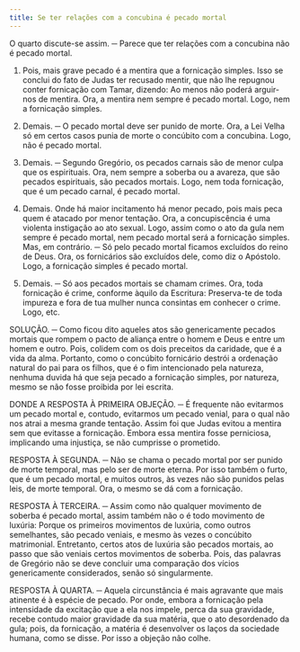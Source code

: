 ```yaml
---
title: Se ter relações com a concubina é pecado mortal
---
```


O quarto discute-se assim. ─ Parece que ter relações com a concubina não é pecado mortal.  

1. Pois, mais grave pecado é a mentira que a fornicação simples. Isso se conclui do fato de Judas ter recusado mentir, que não lhe repugnou conter fornicação com Tamar, dizendo: Ao menos não poderá arguir-nos de mentira. Ora, a mentira nem sempre é pecado mortal. Logo, nem a fornicação simples.  

2. Demais. ─ O pecado mortal deve ser punido de morte. Ora, a Lei Velha só em certos casos punia de morte o concúbito com a concubina. Logo, não é pecado mortal.  

3. Demais. ─ Segundo Gregório, os pecados carnais são de menor culpa que os espirituais. Ora, nem sempre a soberba ou a avareza, que são pecados espirituais, são pecados mortais. Logo, nem toda fornicação, que é um pecado carnal, é pecado mortal.  

4. Demais. Onde há maior incitamento há menor pecado, pois mais peca quem é atacado por menor tentação. Ora, a concupiscência é uma violenta instigação ao ato sexual. Logo, assim como o ato da gula nem sempre é pecado mortal, nem pecado mortal será a fornicação simples.  Mas, em contrário. ─ Só pelo pecado mortal ficamos excluídos do reino de Deus. Ora, os fornicários são excluídos dele, como diz o Apóstolo. Logo, a fornicação simples é pecado mortal.  

2. Demais. ─ Só aos pecados mortais se chamam crimes. Ora, toda fornicação é crime, conforme àquilo da Escritura: Preserva-te de toda impureza e fora de tua mulher nunca consintas em conhecer o crime. Logo, etc.  

SOLUÇÃO. ─ Como ficou dito aqueles atos são genericamente pecados mortais que rompem o pacto de aliança entre o homem e Deus e entre um homem e outro. Pois, colidem com os dois preceitos da caridade, que é a vida da alma. Portanto, como o concúbito fornicário destrói a ordenação natural do pai para os filhos, que é o fim intencionado pela natureza, nenhuma duvida há que seja pecado a fornicação simples, por natureza, mesmo se não fosse proibida por lei escrita.  

DONDE A RESPOSTA À PRIMEIRA OBJEÇÃO. ─ É frequente não evitarmos um pecado mortal e, contudo, evitarmos um pecado venial, para o qual não nos atrai a mesma grande tentação. Assim foi que Judas evitou a mentira sem que evitasse a fornicação. Embora essa mentira fosse perniciosa, implicando uma injustiça, se não cumprisse o prometido.  

RESPOSTA À SEGUNDA. ─ Não se chama o pecado mortal por ser punido de morte temporal, mas pelo ser de morte eterna. Por isso também o furto, que é um pecado mortal, e muitos outros, às vezes não são punidos pelas leis, de morte temporal. Ora, o mesmo se dá com a fornicação.  

RESPOSTA À TERCEIRA. ─ Assim como não qualquer movimento de soberba é pecado mortal, assim também não o é todo movimento de luxúria: Porque os primeiros movimentos de luxúria, como outros semelhantes, são pecado veniais, e mesmo às vezes o concúbito matrimonial. Entretanto, certos atos de luxúria são pecados mortais, ao passo que são veniais certos movimentos de soberba. Pois, das palavras de Gregório não se deve concluir uma comparação dos vícios genericamente considerados, senão só singularmente.  

RESPOSTA À QUARTA. ─ Aquela circunstância é mais agravante que mais atinente é à espécie de pecado. Por onde, embora a fornicação pela intensidade da excitação que a ela nos impele, perca da sua gravidade, recebe contudo maior gravidade da sua matéria, que o ato desordenado da gula; pois, da fornicação, a matéria é desenvolver os laços da sociedade humana, como se disse. Por isso a objeção não colhe.